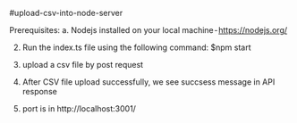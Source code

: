 #upload-csv-into-node-server

Prerequisites:
a. Nodejs installed on your local machine - https://nodejs.org/

<!-- 1. Install packages  using the following command:
   $ npm install --save express fast-csv multer -->

2. Run the index.ts file using the following command:
   $npm start

3. upload a csv file by post request

4. After CSV file upload successfully, we see succsess message in API response

5. port is in http://localhost:3001/

